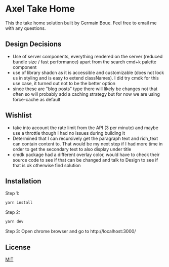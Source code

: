 # Axel Take Home

This the take home solution built by Germain Boue. Feel free to email me with any questions.

## Design Decisions

- Use of server components, everything rendered on the server (reduced bundle size / fast performance) apart from the search cmd+k palette component
- use of library shadcn as it is accessible and customizable (does not lock us in styling and is easy to extend classNames). I did try cmdk for this use case, it turned out not to be the better option
- since these are "blog posts" type there will likely be changes not that often so will probably add a caching strategy but for now we are using force-cache as default

## Wishlist

- take into account the rate limit from the API (3 per minute) and maybe use a throttle though I had no issues during building it
- Determined that I can recursively get the paragraph text and rich_text can contain content to. That would be my next step if I had more time in order to get the secondary text to also display under title
- cmdk package had a different overlay color, would have to check their source code to see if that can be changed and talk to Design to see if that is ok otherwise find solution

## Installation

Step 1:

```bash
yarn install
```

Step 2:

```bash
yarn dev
```

Step 3:
Open chrome browser and go to http://localhost:3000/

## License

[MIT](https://choosealicense.com/licenses/mit/)
